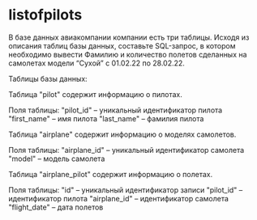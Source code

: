 # listofpilots
В базе данных авиакомпании компании есть три таблицы. 
Исходя из описания таблиц базы данных, составьте SQL-запрос, в котором необходимо вывести Фамилию и количество полетов сделанных на самолетах модели “Cухой” с 01.02.22 по 28.02.22.

Таблицы базы данных:

Таблица "pilot" содержит информацию о пилотах.

Поля таблицы:
  "pilot_id" – уникальный идентификатор пилота
  "first_name" – имя пилота
  "last_name" – фамилия пилота

Таблица "airplane" содержит информацию о моделях самолетов.

Поля таблицы:
  "airplane_id" – уникальный идентификатор самолета
  "model" – модель самолета

Таблица "airplane_pilot" содержит информацию о полетах.

Поля таблицы:
  "id" – уникальный идентификатор записи
  "pilot_id" – идентификатор пилота
  "airplane_id" – идентификатор самолета
  "flight_date" – дата полетов